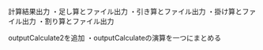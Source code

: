 計算結果出力
・足し算とファイル出力
・引き算とファイル出力
・掛け算とファイル出力
・割り算とファイル出力

outputCalculate2を追加
・outputCalculateの演算を一つにまとめる

